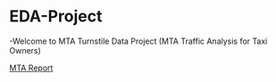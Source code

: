 # EDA-Project

-Welcome to MTA Turnstile Data Project (MTA Traffic Analysis for Taxi Owners)


[MTA Report](https://github.com/alaanouud/EDA-Project/blob/main/MTA%20Report%20(EDA).pdf) 

